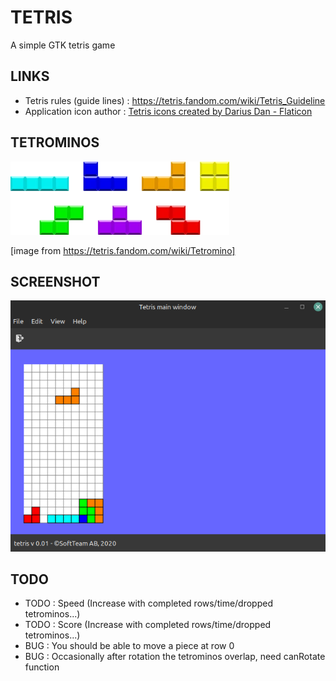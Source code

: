 # TETRIS

A simple GTK tetris game

## LINKS

* Tetris rules (guide lines) : https://tetris.fandom.com/wiki/Tetris_Guideline
* Application icon author : <a href="https://www.flaticon.com/free-icons/tetris" title="tetris icons">Tetris icons created by Darius Dan - Flaticon</a>

## TETROMINOS

![tetromino](assets/tetromino.png)

[image from https://tetris.fandom.com/wiki/Tetromino]

## SCREENSHOT

![screenshot](assets/screenshot.png)

## TODO

* TODO : Speed (Increase with completed rows/time/dropped tetrominos...)
* TODO : Score (Increase with completed rows/time/dropped tetrominos...)
* BUG : You should be able to move a piece at row 0
* BUG : Occasionally after rotation the tetrominos overlap, need canRotate function  
 